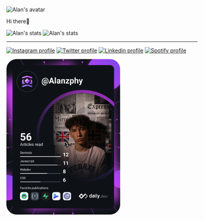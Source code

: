<div >
<img lenght="250em" width="250em" src="https://cdn.discordapp.com/attachments/935686161836437575/935686240857112656/Alan_avatar.png" alt="Alan's avatar">
<p width="200px">Hi there👋<p/> 
<div/>
    
    
<div>
  <img src="https://github-readme-stats.vercel.app/api?username=Alanzphy&theme=blue-green" alt="Alan's stats">
  <img src="https://github-readme-stats.vercel.app/api/top-langs/?username=Alanzphy&theme=blue-green" alt="Alan's stats">
<div/>

<hr>


<div>
  <a href="https://www.instagram.com/alanzphy/" target="_blank" ><img src="https://img.shields.io/badge/Instagram-E4405F?style=for-the-badge&logo=instagram&logoColor=white" alt="Instagram profile" ><a/>
  <a href="https://twitter.com/Alanzphy" target="_blank"><img src="https://img.shields.io/badge/Twitter-1DA1F2?style=for-the-badge&logo=twitter&logoColor=white" alt="Twitter profile"><a/>
  <a href="https://www.linkedin.com/in/alan-ruiz-silva-103b72220/" target="_blank" ><img src="https://img.shields.io/badge/LinkedIn-0077B5?style=for-the-badge&logo=linkedin&logoColor=white" alt="Linkedin profile" ><a/>
  <a href="https://open.spotify.com/user/wmzn2o25mq9whtu456pjek80f" target="_blank" ><img src="https://img.shields.io/badge/Spotify-1ED760?&style=for-the-badge&logo=spotify&logoColor=white" alt="Spotify profile"><a/>
 <div/>

<a href="https://app.daily.dev/Alanzphy"><img width="300em" lenght="300em" src="devcard.svg" width="400" alt="Alan Ruiz's Dev Card"/></a>
